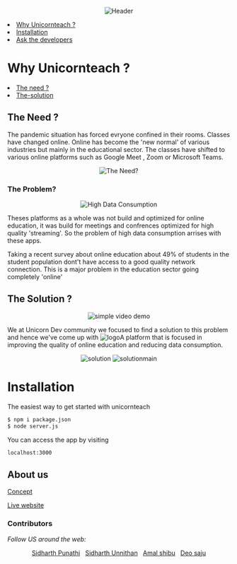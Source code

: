 <div align="center">
  
![Header](https://github.com/TheAmalShibu/unicornteachV2/blob/main/Assets/UnicornTeachHeader.png)

</div>

<li><a href="#Why Unicornteach ?">Why Unicornteach ?</a></li>
<li><a href="#Installation">Installation</a></li>
<li><a href="#About-us">Ask the developers</a></li>

# Why Unicornteach ?

<li><a href="#The-Need">The need ?</a></li>
<li><a href="#The-Solution">The-solution</a></li>

## The Need ?

The pandemic situation has forced evryone confined in their rooms. Classes have changed online. Online has become the 'new normal' of various industries but mainly in the educational sector. The classes have shifted to various online platforms such as Google Meet , Zoom or Microsoft Teams.

<div align="center">
  
![The Need?](https://github.com/TheAmalShibu/unicornteachV2/blob/main/Assets/theprob.png)

</div>

### The Problem?

<div align="center">

![High Data Consumption](https://github.com/TheAmalShibu/unicornteachV2/blob/main/Assets/highdata.png)

</div>

Theses platforms as a whole was not build and optimized for online education, it was build for meetings and confrences optimized for high quality 'streaming'. So the problem of high data consumption arrises with these apps.

Taking a recent survey about online education about 49% of students in the student population dont't have access to a good quality network connection. This is a major problem in the education sector going completely 'online' 

## The Solution ?
<div align="center">
  
![simple video demo](https://github.com/TheAmalShibu/unicornteachV2/blob/main/Assets/simplevideodemo.gif)

</div>

We at Unicorn Dev community we focused to find a solution to this problem and hence we've come up with ![logo](https://github.com/sidharthpunathil/unicornteachV2/blob/main/public/images/logo.svg)A platform that is focused in improving the quality of online education and reducing data consumption.

<div align="center">
  
![solution](https://github.com/TheAmalShibu/unicornteachV2/blob/main/Assets/solution.png)
![solutionmain](https://github.com/TheAmalShibu/unicornteachV2/blob/main/Assets/solution%20main.png)

</div>

# Installation

The easiest way to get started with unicornteach

```bash
$ npm i package.json
$ node server.js
```

You can access the app by visiting

```bash
localhost:3000
```
## About us

<a href="https://docs.google.com/presentation/d/1X_5cFYmizqu-8cp4DHltDiI17BK6T65KlEPaCuGE_Vc/edit?usp=sharingg" title="Tutorial">Concept</a>
  
  <a href="https://unicornteach.herokuapp.com/" title="Website">Live website</a>
 

<h3>Contributors</h3>

<i>Follow US around the web:</i><br>

<div align="center">
  <a href="https://github.com/sidharthpunathil" >Sidharth Punathi</a>
  &nbsp;
  <a href="https://github.com/sid2020-devil" >Sidharth Unnithan</a>
  &nbsp;
  <a href="https://github.com/theamalshibu" >Amal shibu</a>
  &nbsp;
  <a href="https://github.com/Deosaju" >Deo saju</a>


</div>
